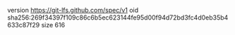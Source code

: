 version https://git-lfs.github.com/spec/v1
oid sha256:269f34397f109c86c6b5ec623144fe95d00f94d72bd3fc4d0eb35b4633c87f29
size 616
